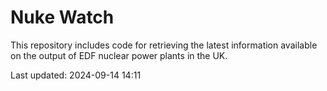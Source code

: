 # Nuke Watch

This repository includes code for retrieving the latest information available on the output of EDF nuclear power plants in the UK.

Last updated: 2024-09-14 14:11